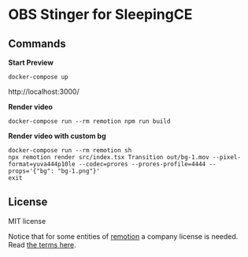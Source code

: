 # OBS Stinger for SleepingCE

## Commands

**Start Preview**

```console
docker-compose up
```

http://localhost:3000/

**Render video**

```console
docker-compose run --rm remotion npm run build
```

**Render video with custom bg**

```console
docker-compose run --rm remotion sh
npx remotion render src/index.tsx Transition out/bg-1.mov --pixel-format=yuva444p10le --codec=prores --prores-profile=4444 --props='{"bg": "bg-1.png"}'
exit
```

## License

MIT license

Notice that for some entities of [remotion](https://github.com/remotion-dev/remotion) a company license is needed. Read [the terms here](https://github.com/remotion-dev/remotion/blob/main/LICENSE.md).